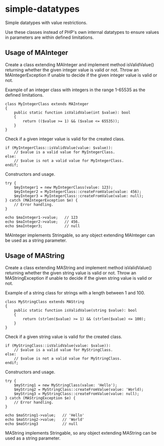 # simple-datatypes
Simple datatypes with value restrictions.

Use these classes instead of PHP's own internal datatypes to ensure values in parameters are within defined limitations.

## Usage of MAInteger
Create a class extending MAInteger and implement method isValidValue() returning whether the given integer value is valid or not.
Throw an MAIntegerException if unable to decide if the given integer value is valid or not.

Example of an integer class with integers in the range 1-65535 as the defined limitations.
```
class MyIntegerClass extends MAInteger
{
    public static function isValidValue(int $value): bool
    {
        return (($value >= 1) && ($value <= 65535));
    }
}
```

Check if a given integer value is valid for the created class.
```
if (MyIntegerClass::isValidValue(value: $value)):
    // $value is a valid value for MyIntegerClass.
else:
    // $value is not a valid value for MyIntegerClass.
endif; 
```

Constructors and usage.
```
try {
    $myInteger1 = new MyIntegerClass(value: 123);
    $myInteger2 = MyIntegerClass::createFromValue(value: 456);
    $myInteger3 = MyIntegerClass::createFromValue(value: null);
} catch (MAIntegerException $e) {
    // Error handling.
}

echo $maInteger1->value;   // 123
echo $maInteger2->value;   // 456.
echo $maInteger3;          // null
```

MAInteger implements Stringable, so any object extending MAInteger can be used as a string parameter.

## Usage of MAString
Create a class extending MAString and implement method isValidValue() returning whether the given string value is valid or not.
Throw an MAStringException if unable to decide if the given string value is valid or not.

Example of a string class for strings with a length between 1 and 100.
```
class MyStringClass extends MAString
{
    public static function isValidValue(string $value): bool
    {
        return (strlen($value) >= 1) && (strlen($value) <= 100);
    }
}
```

Check if a given string value is valid for the created class.
```
if (MyStringClass::isValidValue(value: $value)):
    // $value is a valid value for MyStringClass.
else:
    // $value is not a valid value for MyStringClass.
endif; 
```

Constructors and usage.
```
try {
    $myString1 = new MyStringClass(value: 'Hello');
    $myString2 = MyStringClass::createFromValue(value: 'World);
    $myString3 = MyStringClass::createFromValue(value: null);
} catch (MAStringException $e) {
    // Error handling.
}

echo $maString1->value;   // 'Hello'
echo $maString2->value;   // 'World'
echo $maString3           // null
```

MAString implements Stringable, so any object extending MAString can be used as a string parameter.
